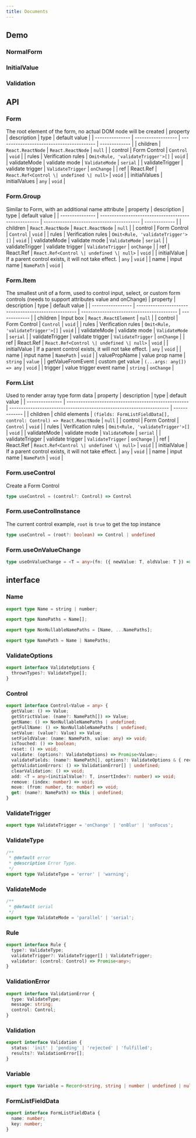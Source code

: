 ```yaml
---
title: Documents
---
```


## Demo

### NormalForm
<code src="../examples/NormalForm.tsx"></code>

### InitialValue
<code src="../examples/InitialValue.tsx"></code>

### Validation
<code src="../examples/ComplexForm/ValidationBase.tsx" debug></code>
<code src="../examples/ComplexForm/GetValueFromEvent.tsx" debug></code>
<code src="../examples/ComplexForm/Validation.tsx"></code>

## API

### Form
The root element of the form, no actual DOM node will be created
| property        | description        | type                                      | default value |
| --------------- | ------------------ | ----------------------------------------- | ------------- |
| children        | `React.ReactNode`  | `React.ReactNode`                         | `null`        |
| control         | Form Control       | `Control`                                 | `void`        |
| rules           | Verification rules | `Omit<Rule, 'validateTrigger'>[]`         | `void`        |
| validateMode    | validate mode      | `ValidateMode`                            | `serial`      |
| validateTrigger | validate trigger   | `ValidateTrigger`                         | `onChange`    |
| ref             | React.Ref          | `React.Ref<Control \| undefined \| null>` | `void`        |
| initialValues   | initialValues      | `any`                                     | `void`        |

### Form.Group
Similar to Form, with an additional name attribute
| property        | description                                          | type                                      | default value |
| --------------- | ---------------------------------------------------- | ----------------------------------------- | ------------- |
| children        | `React.ReactNode`                                    | `React.ReactNode`                         | `null`        |
| control         | Form Control                                         | `Control`                                 | `void`        |
| rules           | Verification rules                                   | `Omit<Rule, 'validateTrigger'>[]`         | `void`        |
| validateMode    | validate mode                                        | `ValidateMode`                            | `serial`      |
| validateTrigger | validate trigger                                     | `ValidateTrigger`                         | `onChange`    |
| ref             | React.Ref                                            | `React.Ref<Control \| undefined \| null>` | `void`        |
| initialValue    | If a parent control exists, it will not take effect. | `any`                                     | `void`        |
| name            | input name                                           | `NamePath`                                | `void`        |

### Form.Item
The smallest unit of a form, used to control input, select, or custom form controls (needs to support attributes value and onChange)
| property          | description                                          | type                                      | default value |
| ----------------- | ---------------------------------------------------- | ----------------------------------------- | ------------- |
| children          | Input box                                            | `React.ReactElement`                      | `null`        |
| control           | Form Control                                         | `Control`                                 | `void`        |
| rules             | Verification rules                                   | `Omit<Rule, 'validateTrigger'>[]`         | `void`        |
| validateMode      | validate mode                                        | `ValidateMode`                            | `serial`      |
| validateTrigger   | validate trigger                                     | `ValidateTrigger`                         | `onChange`    |
| ref               | React.Ref                                            | `React.Ref<Control \| undefined \| null>` | `void`        |
| initialValue      | If a parent control exists, it will not take effect. | `any`                                     | `void`        |
| name              | input name                                           | `NamePath`                                | `void`        |
| valuePropName     | value prop name                                      | `string`                                  | `value`       |
| getValueFromEvent | custom get value                                     | `(...args: any[]) => any`                 | `void`        |
| trigger           | value trigger event name                             | `string`                                  | `onChange`    |

### Form.List
Used to render array type form data
| property        | description                                          | type                                                                 | default value |
| --------------- | ---------------------------------------------------- | -------------------------------------------------------------------- | ------------- |
| children        | child elements                                       | `(fields: FormListFieldData[], control: Control) => React.ReactNode` | `null`        |
| control         | Form Control                                         | `Control`                                                            | `void`        |
| rules           | Verification rules                                   | `Omit<Rule, 'validateTrigger'>[]`                                    | `void`        |
| validateMode    | validate mode                                        | `ValidateMode`                                                       | `serial`      |
| validateTrigger | validate trigger                                     | `ValidateTrigger`                                                    | `onChange`    |
| ref             | React.Ref                                            | `React.Ref<Control \| undefined \| null>`                            | `void`        |
| initialValue    | If a parent control exists, it will not take effect. | `any`                                                                | `void`        |
| name            | input name                                           | `NamePath`                                                           | `void`        |

### Form.useControl
Create a Form Control
```ts
type useControl = (control?: Control) => Control
```

### Form.useControlInstance
The current control example, `root` is `true` to get the top instance
```ts
type useControl = (root?: boolean) => Control | undefined
```

### Form.useOnValueChange
```ts
type useOnValueChange = <T = any>(fn: ({ newValue: T, oldValue: T }) => void, control?: Control) => void;
```

## interface

### Name
```ts
export type Name = string | number;

export type NamePaths = Name[];

export type NonNullableNamePaths = [Name, ...NamePaths];

export type NamePath = Name | NamePaths;
```

### ValidateOptions
```ts
export interface ValidateOptions {
  thrownTypes?: ValidateType[];
}
```

### Control
```ts
export interface Control<Value = any> {
  getValue: () => Value;
  getStrictValue: (name?: NamePath[]) => Value;
  getName: () => NonNullableNamePaths | undefined;
  getFullName: () => NonNullableNamePaths | undefined;
  setValue: (value?: Value) => Value;
  setFieldValue: (name: NamePath, value: any) => void;
  isTouched: () => boolean;
  reset: () => void;
  validate: (options?: ValidateOptions) => Promise<Value>;
  validateFields: (name?: NamePath[], options?: ValidateOptions & { recursive: boolean }) => Promise<Value>;
  getValidationErrors: () => ValidationError[] | undefined;
  clearValidation: () => void;
  add: <T = any>(initialValue?: T, insertIndex?: number) => void;
  remove: (index: number) => void;
  move: (from: number, to: number) => void;
  get: (name?: NamePath) => this | undefined;
}
```

### ValidateTrigger
```ts
export type ValidateTrigger = 'onChange' | 'onBlur' | 'onFocus';
```

### ValidateType
```ts
/**
 * @default error
 * @description Error Type.
 */
export type ValidateType = 'error' | 'warning';
```

### ValidateMode
```ts
/**
 * @default serial
 */
export type ValidateMode = 'parallel' | 'serial';
```

### Rule
```ts
export interface Rule {
  type?: ValidateType;
  validateTrigger?: ValidateTrigger[] | ValidateTrigger;
  validator: (control: Control) => Promise<any>;
}
```

### ValidationError
```ts
export interface ValidationError {
  type: ValidateType;
  message: string;
  control: Control;
}
```

### Validation
```ts
export interface Validation {
  status: 'init' | 'pending' | 'rejected' | 'fulfilled';
  results?: ValidationError[];
}
```

### Variable
```ts
export type Variable = Record<string, string | number | undefined | null>;
```

### FormListFieldData
```ts
export interface FormListFieldData {
  name: number;
  key: number;
}
```
